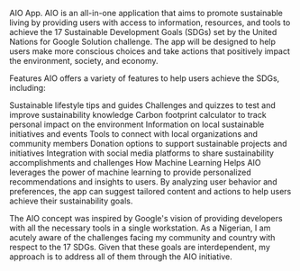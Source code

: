 AIO App.
AIO is an all-in-one application that aims to promote sustainable living by providing users with access to information, resources, and tools to achieve the 17 Sustainable Development Goals (SDGs) set by the United Nations for Google Solution challenge. The app will be designed to help users make more conscious choices and take actions that positively impact the environment, society, and economy.

Features
AIO offers a variety of features to help users achieve the SDGs, including:

Sustainable lifestyle tips and guides
Challenges and quizzes to test and improve sustainability knowledge
Carbon footprint calculator to track personal impact on the environment
Information on local sustainable initiatives and events
Tools to connect with local organizations and community members
Donation options to support sustainable projects and initiatives
Integration with social media platforms to share sustainability accomplishments and challenges
How Machine Learning Helps
AIO leverages the power of machine learning to provide personalized recommendations and insights to users. By analyzing user behavior and preferences, the app can suggest tailored content and actions to help users achieve their sustainability goals.

The AIO concept was inspired by Google's vision of providing developers with all the necessary tools in a single workstation. As a Nigerian, I am acutely aware of the challenges facing my community and country with respect to the 17 SDGs. Given that these goals are interdependent, my approach is to address all of them through the AIO initiative.
